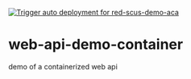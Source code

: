 [![Trigger auto deployment for red-scus-demo-aca](https://github.com/anotherRedbeard/web-api-demo-container/actions/workflows/deploy-package.yml/badge.svg)](https://github.com/anotherRedbeard/web-api-demo-container/actions/workflows/deploy-package.yml)
# web-api-demo-container
demo of a containerized web api
